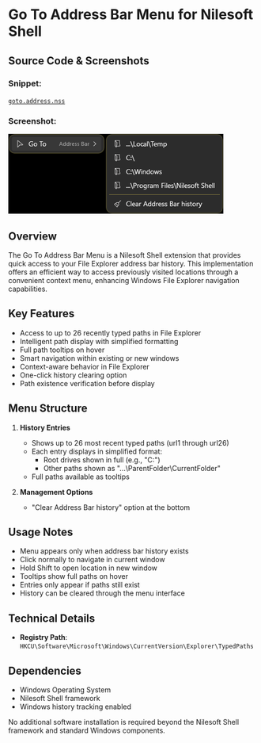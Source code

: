 # Go To Address Bar Menu for Nilesoft Shell

## Source Code & Screenshots

### Snippet:
[`goto.address.nss`](/ex5.goto/goto.address.nss)

### Screenshot:
![Screenshot 1](/ex5.goto/goto.address.png)

## Overview
The Go To Address Bar Menu is a Nilesoft Shell extension that provides quick access to your File Explorer address bar history. This implementation offers an efficient way to access previously visited locations through a convenient context menu, enhancing Windows File Explorer navigation capabilities.

## Key Features
- Access to up to 26 recently typed paths in File Explorer
- Intelligent path display with simplified formatting
- Full path tooltips on hover
- Smart navigation within existing or new windows
- Context-aware behavior in File Explorer
- One-click history clearing option
- Path existence verification before display

## Menu Structure
1. **History Entries**
   - Shows up to 26 most recent typed paths (url1 through url26)
   - Each entry displays in simplified format:
     - Root drives shown in full (e.g., "C:\")
     - Other paths shown as "...\ParentFolder\CurrentFolder"
   - Full paths available as tooltips

2. **Management Options**
   - "Clear Address Bar history" option at the bottom

## Usage Notes
- Menu appears only when address bar history exists
- Click normally to navigate in current window
- Hold Shift to open location in new window
- Tooltips show full paths on hover
- Entries only appear if paths still exist
- History can be cleared through the menu interface

## Technical Details
- **Registry Path**: `HKCU\Software\Microsoft\Windows\CurrentVersion\Explorer\TypedPaths`

## Dependencies
- Windows Operating System
- Nilesoft Shell framework
- Windows history tracking enabled

No additional software installation is required beyond the Nilesoft Shell framework and standard Windows components.